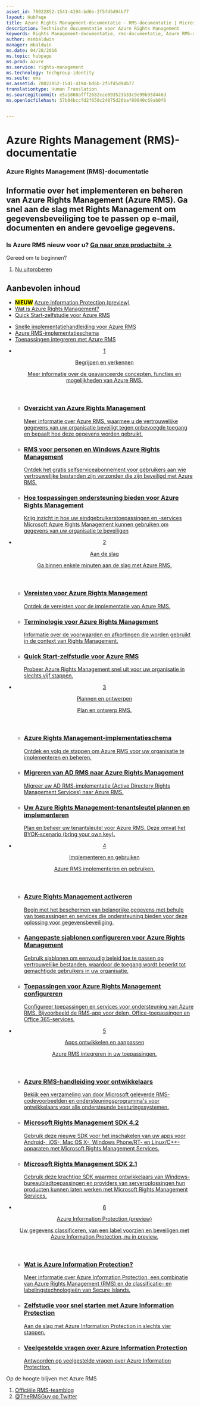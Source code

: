 ```yaml
---
asset_id: 78022852-1541-4194-bd6b-2f5fd5d94b77
layout: HubPage
title: Azure Rights Management-documentatie - RMS-documentatie | Microsoft-documenten
description: Technische documentatie voor Azure Rights Management
keywords: Rights Management-documentatie, rms-documentatie, Azure RMS-documentatie
author: msmbaldwin
manager: mbaldwin
ms.date: 04/28/2016
ms.topic: hubpage
ms.prod: azure
ms.service: rights-management
ms.technology: techgroup-identity
ms.suite: ems
ms.assetid: 78022852-1541-4194-bd6b-2f5fd5d94b77
translationtype: Human Translation
ms.sourcegitcommit: e5a1860afff2682cce093523b33c9e99b93d446d
ms.openlocfilehash: 57b04bccfd2f650c24875d20baf89040c69ab0f6


---
```

# Azure Rights Management (RMS)-documentatie
<article id="main">
    <section id="hero-content">
      <h1>Azure Rights Management (RMS)-documentatie</h1>
      <h2>Informatie over het implementeren en beheren van Azure Rights Management (Azure RMS). Ga snel aan de slag met Rights Management om gegevensbeveiliging toe te passen op e-mail, documenten en andere gevoelige gegevens.</h2>
      <h3>Is Azure RMS nieuw voor u? <a href="http://go.microsoft.com/fwlink/?LinkId=816857" target="_blank">Ga naar onze productsite &rarr;</a></h3>
    </section>
    <aside class="alert section-border">
        <p>Gereed om te beginnen?</p>
        <ol class="action-list">
            <li><a href="https://portal.office.com/Signup/Signup.aspx?&OfferId=A43415D3-404C-4df3-B31B-AAD28118A778&dl=RIGHTSMANAGEMENT&ali=1#0" target="_blank" class="button-bordered button-translucent">Nu uitproberen</a></li>
        </ol>
    </aside>
    <section id="featured" class="container">
      <h2 class="section-heading"><span class="icon icon-warning"></span> Aanbevolen inhoud</h2>
      <div class="features row">
        <ul class="column column-half">
          <li><mark><b>NIEUW</b></mark> <a href="./information-protection/what-is-information-protection.md">Azure Information Protection (preview)</a></li>
          <li><a href="./understand-explore/what-is-azure-rms.md">Wat is Azure Rights Management?</a></li>
          <li><a href="./get-started/quick-start-tutorial.md">Quick Start-zelfstudie voor Azure RMS</a></li>
        </ul>
        <ul class="column column-half">
          <li><a href="./get-started/rapid-deployment-guide.md">Snelle implementatiehandleiding voor Azure RMS</a></li>
          <li><a href="./plan-design/deployment-roadmap.md">Azure RMS-implementatieschema</a></li>
          <li><a href="./develop/developers-guide.md">Toepassingen integreren met Azure RMS</a></li>
        </ul>
      </div>
    </section>
    <div id="journeys">
      <section class="container">
        <ul class="journeys-list">
          <li class="journey-step">
            <header class="journey-step-header row">
              <a href="./understand-explore/azure-rights-management.md">
                <div class="title column-third">
                  <span class="step-number">1</span>
                  <p>Begrijpen en verkennen</p>
                </div>
                <p class="description column-two-thirds">Meer informatie over de geavanceerde concepten, functies en mogelijkheden van Azure RMS.</p>
              </a>
            </header>
            <section class="journey-step-elements content">
              <ul class="row">
                <li class="column-third">
                  <a href="./understand-explore/azure-rights-management.md">
                    <h3>Overzicht van Azure Rights Management</h3>
                    <p>Meer informatie over Azure RMS, waarmee u de vertrouwelijke gegevens van uw organisatie beveiligt tegen onbevoegde toegang en bepaalt hoe deze gegevens worden gebruikt.</p>
                  </a>
                </li>
                <li class="column-third">
                  <a href="./understand-explore/rms-for-individuals.md">
                    <h3>RMS voor personen en Windows Azure Rights Management</h3>
                    <p>Ontdek het gratis selfserviceabonnement voor gebruikers aan wie vertrouwelijke bestanden zijn verzonden die zijn beveiligd met Azure RMS.</p>
                  </a>
                </li>
                <li class="column-third">
                  <a href="./understand-explore/applications-support.md">
                    <h3>Hoe toepassingen ondersteuning bieden voor Azure Rights Management</h3>
                    <p>Krijg inzicht in hoe uw eindgebruikerstoepassingen en -services Microsoft Azure Rights Management kunnen gebruiken om gegevens van uw organisatie te beveiligen </p>
                  </a>
                </li>
              </ul>
            </section>
          </li>
          <li class="journey-step">
            <header class="journey-step-header row">
              <a href="./get-started/requirements-azure-rms.md">
                <div class="title column-third">
                  <span class="step-number">2</span>
                  <p>Aan de slag</p>
                </div>
                <p class="description column-two-thirds">Ga binnen enkele minuten aan de slag met Azure RMS.</p>
              </a>
            </header>
            <section class="journey-step-elements content">
              <ul class="row">
                <li class="column-third">
                  <a href="./get-started/requirements-azure-rms.md">
                    <h3>Vereisten voor Azure Rights Management</h3>
                    <p>Ontdek de vereisten voor de implementatie van Azure RMS.</p>
                  </a>
                </li>
                <li class="column-third">
                  <a href="./get-started/terminology.md">
                    <h3>Terminologie voor Azure Rights Management</h3>
                    <p>Informatie over de voorwaarden en afkortingen die worden gebruikt in de context van Rights Management.</p>
                  </a>
                </li>
                <li class="column-third">
                  <a href="./get-started/quick-start-tutorial.md">
                    <h3>Quick Start-zelfstudie voor Azure RMS</h3>
                    <p>Probeer Azure Rights Management snel uit voor uw organisatie in slechts vijf stappen.</p>
                  </a>
                </li>
              </ul>
            </section>
          </li>
          <li class="journey-step">
            <header class="journey-step-header row">
              <a href="./plan-design/deployment-roadmap.md">
                <div class="title column-third">
                  <span class="step-number"> 3</span>
                  <p>Plannen en ontwerpen</p>
                </div>
                <p class="description column-two-thirds">Plan en ontwerp RMS.</p>
              </a>
            </header>
            <section class="journey-step-elements content">
              <ul class="row">
                <li class="column-third">
                  <a href="./plan-design/deployment-roadmap.md">
                    <h3>Azure Rights Management-implementatieschema</h3>
                    <p>Ontdek en volg de stappen om Azure RMS voor uw organisatie te implementeren en beheren.</p>
                  </a>
                </li>
                <li class="column-third">
                  <a href="./plan-design/migrate-from-ad-rms-to-azure-rms.md">
                    <h3>Migreren van AD RMS naar Azure Rights Management</h3>
                    <p>Migreer uw AD RMS-implementatie (Active Directory Rights Management Services) naar Azure RMS.</p>
                  </a>
                </li>
                <li class="column-third">
                  <a href="./plan-design/plan-implement-tenant-key.md">
                    <h3>Uw Azure Rights Management-tenantsleutel plannen en implementeren</h3>
                    <p>Plan en beheer uw tenantsleutel voor Azure RMS. Deze omvat het BYOK-scenario (bring your own key).</p>
                  </a>
                </li>
              </ul>
            </section>
          </li>
          <li class="journey-step">
            <header class="journey-step-header row">
              <a href="./deploy-use/activate-service.md">
                <div class="title column-third">
                  <span class="step-number"> 4</span>
                  <p>Implementeren en gebruiken</p>
                </div>
                <p class="description column-two-thirds">Azure RMS implementeren en gebruiken.</p>
              </a>
            </header>
            <section class="journey-step-elements content">
              <ul class="row">
                 <li class="column-third">
                 <a href="./deploy-use/activate-service.md">
                    <h3>Azure Rights Management activeren</h3>
                    <p>Begin met het beschermen van belangrijke gegevens met behulp van toepassingen en services die ondersteuning bieden voor deze oplossing voor gegevensbeveiliging.</p>
                  </a>
                </li>
                <li class="column-third">
                  <a href="./deploy-use/configure-custom-templates.md">
                    <h3>Aangepaste sjablonen configureren voor Azure Rights Management</h3>
                    <p>Gebruik sjablonen om eenvoudig beleid toe te passen op vertrouwelijke bestanden, waardoor de toegang wordt beperkt tot gemachtigde gebruikers in uw organisatie.</p>
                 </a>
                </li>
                <li class="column-third">
                  <a href="./deploy-use/configure-applications.md">
                    <h3>Toepassingen voor Azure Rights Management configureren</h3>
                    <p>Configureer toepassingen en services voor ondersteuning van Azure RMS. Bijvoorbeeld de RMS-app voor delen, Office-toepassingen en Office 365-services.</p>
                 </a>
                </li>
              </ul>
            </section>
          </li>
          <li class="journey-step">
            <header class="journey-step-header row">
              <a href="./develop/developers-guide.md">
                <div class="title column-third">
                  <span class="step-number"> 5</span>
                  <p>Apps ontwikkelen en aanpassen</p>
                </div>
                <p class="description column-two-thirds">Azure RMS integreren in uw toepassingen.
                </p>
              </a>
            </header>
            <section class="journey-step-elements content">
              <ul class="row">
                <li class="column-third">
                  <a href="./develop/developers-guide.md">
                    <h3>Azure RMS-handleiding voor ontwikkelaars</h3>
                    <p>Bekijk een verzameling van door Microsoft geleverde RMS-codevoorbeelden en ondersteuningsprogramma's voor ontwikkelaars voor alle ondersteunde besturingssystemen.</p>
                  </a>
                </li>
                <li class="column-third">
                  <a href="./develop/active-directory-rights-management-services-multi-platform-thin-client-sdk-portal.md">
                    <h3>Microsoft Rights Management SDK 4.2</h3>
                    <p>Gebruik deze nieuwe SDK voor het inschakelen van uw apps voor Android-, iOS-, Mac OS X-, Windows Phone/RT- en Linux/C++-apparaten met Microsoft Rights Management Services.</p>
                  </a>
                </li>
                <li class="column-third">
                  <a href="./develop/microsoft-information-protection-and-control-client-portal.md">
                    <h3>Microsoft Rights Management SDK 2.1</h3>
                    <p>Gebruik deze krachtige SDK waarmee ontwikkelaars van Windows-bureaubladtoepassingen en providers van serveroplossingen hun producten kunnen laten werken met Microsoft Rights Management Services.</p>
                  </a>
                </li>
              </ul>
            </section>
          <li class="journey-step">
            <header class="journey-step-header row">
              <a href="./information-protection/what-is-information-protection.md">
                <div class="title column-third">
                  <span class="step-number"> 6</span>
                  <p>Azure Information Protection (preview)</p>
                </div>
                <p class="description column-two-thirds">Uw gegevens classificeren, van een label voorzien en beveiligen met Azure Information Protection, nu in preview.
                </p>
              </a>
            </header>
            <section class="journey-step-elements content">
              <ul class="row">
                <li class="column-third">
                  <a href="./information-protection/what-is-information-protection.md">
                    <h3>Wat is Azure Information Protection?</h3>
                    <p>Meer informatie over Azure Information Protection, een combinatie van Azure Rights Management (RMS) en de classificatie- en labelingstechnologieën van Secure Islands.</p>
                  </a>
                </li>
                <li class="column-third">
                  <a href="./information-protection/infoprotect-quick-start-tutorial.md">
                    <h3>Zelfstudie voor snel starten met Azure Information Protection</h3>
                    <p>Aan de slag met Azure Information Protection in slechts vier stappen.</p>
                  </a>
                </li>
                <li class="column-third">
                  <a href="./information-protection/faq.md">
                    <h3>Veelgestelde vragen over Azure Information Protection</h3>
                    <p>Antwoorden op veelgestelde vragen over Azure Information Protection.</p>
                  </a>
                </li>
              </ul>
            </section>
          </li>
        </ul>
      </section>
    </div>
    <aside class="alert alert-social">
      <p>Op de hoogte blijven met Azure RMS <ol class="action-list">
        <li><a href="http://blogs.technet.com/b/rms/" target="_blank" class="button-bordered button-translucent">Officiële RMS-teamblog</a></li>
        <li><a href="https://twitter.com/TheRMSGuy" target="_blank" class="button-bordered button-translucent">@TheRMSGuy op Twitter</a></li>
      </ol>
    </aside>
</article>



<!--HONumber=Jul16_HO3-->


